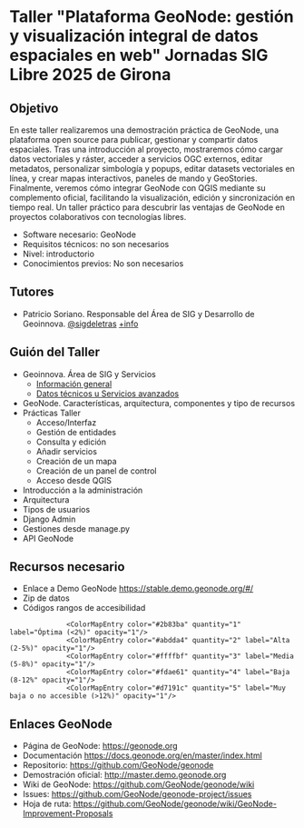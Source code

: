 # Taller "Plataforma GeoNode: gestión y visualización integral de datos espaciales en web" Jornadas SIG Libre 2025 de Girona

## Objetivo

En este taller realizaremos una demostración práctica de GeoNode, una plataforma open source para publicar, gestionar y compartir datos espaciales. Tras una introducción al proyecto, mostraremos cómo cargar datos vectoriales y ráster, acceder a servicios OGC externos, editar metadatos, personalizar simbología y popups, editar datasets vectoriales en línea, y crear mapas interactivos, paneles de mando y GeoStories. Finalmente, veremos cómo integrar GeoNode con QGIS mediante su complemento oficial, facilitando la visualización, edición y sincronización en tiempo real. Un taller práctico para descubrir las ventajas de GeoNode en proyectos colaborativos con tecnologías libres.

- Software necesario: GeoNode
- Requisitos técnicos: no son necesarios
- Nivel: introductorio
- Conocimientos previos: No son necesarios

## Tutores
- Patricio Soriano. Responsable del Área de SIG y Desarrollo de Geoinnova. [@sigdeletras](https://x.com/sigdeletras)
 [+info](https://geoinnova.org/perfil/patricio-soriano-castro/)

## Guión del Taller
- Geoinnova. Área de SIG y Servicios
  - [Información general](https://geoinnova.org/transforma-tus-decisiones-con-mapas-con-geonode-tu-geoportal-sin-complicaciones-tecnicas-general/)
  - [Datos técnicos u Servicios avanzados](https://geoinnova.org/geonode-listo-para-produccion-despliega-tu-portal-geoespacial-con-soporte-experto/)
- GeoNode. Características, arquitectura, componentes y tipo de recursos
- Prácticas Taller
  - Acceso/Interfaz
  - Gestión de entidades
  - Consulta y edición
  - Añadir servicios
  - Creación de un mapa
  - Creación de un panel de control
  - Acceso desde QGIS
- Introducción a la administración
 - Arquitectura
 - Tipos de usuarios
 - Django Admin
 - Gestiones desde manage.py
 - API GeoNode

## Recursos necesario
- Enlace a Demo GeoNode https://stable.demo.geonode.org/#/
- Zip de datos
- Códigos rangos de accesibilidad

```xlm
              <ColorMapEntry color="#2b83ba" quantity="1" label="Óptima (<2%)" opacity="1"/>
              <ColorMapEntry color="#abdda4" quantity="2" label="Alta (2-5%)" opacity="1"/>
              <ColorMapEntry color="#ffffbf" quantity="3" label="Media (5-8%)" opacity="1"/>
              <ColorMapEntry color="#fdae61" quantity="4" label="Baja (8-12%" opacity="1"/>
              <ColorMapEntry color="#d7191c" quantity="5" label="Muy baja o no accesible (>12%)" opacity="1"/>
```

##  Enlaces GeoNode
- Página de GeoNode: https://geonode.org 
- Documentación  https://docs.geonode.org/en/master/index.html 
- Repositorio: https://github.com/GeoNode/geonode 
- Demostración oficial: http://master.demo.geonode.org 
- Wiki de GeoNode: https://github.com/GeoNode/geonode/wiki 
- Issues: https://github.com/GeoNode/geonode-project/issues 
- Hoja de ruta: https://github.com/GeoNode/geonode/wiki/GeoNode-Improvement-Proposals 




